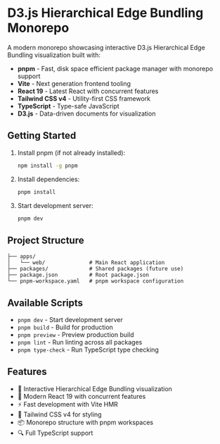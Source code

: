 # D3.js Hierarchical Edge Bundling Monorepo

A modern monorepo showcasing interactive D3.js Hierarchical Edge Bundling visualization built with:

- **pnpm** - Fast, disk space efficient package manager with monorepo support
- **Vite** - Next generation frontend tooling
- **React 19** - Latest React with concurrent features
- **Tailwind CSS v4** - Utility-first CSS framework
- **TypeScript** - Type-safe JavaScript
- **D3.js** - Data-driven documents for visualization

## Getting Started

1. Install pnpm (if not already installed):
   ```bash
   npm install -g pnpm
   ```

2. Install dependencies:
   ```bash
   pnpm install
   ```

3. Start development server:
   ```bash
   pnpm dev
   ```

## Project Structure

```
├── apps/
│   └── web/              # Main React application
├── packages/             # Shared packages (future use)
├── package.json          # Root package.json
└── pnpm-workspace.yaml   # pnpm workspace configuration
```

## Available Scripts

- `pnpm dev` - Start development server
- `pnpm build` - Build for production
- `pnpm preview` - Preview production build
- `pnpm lint` - Run linting across all packages
- `pnpm type-check` - Run TypeScript type checking

## Features

- 🎯 Interactive Hierarchical Edge Bundling visualization
- 🚀 Modern React 19 with concurrent features
- ⚡ Fast development with Vite HMR
- 🎨 Tailwind CSS v4 for styling
- 📦 Monorepo structure with pnpm workspaces
- 🔍 Full TypeScript support